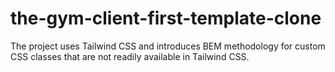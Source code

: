 # the-gym-client-first-template-clone
The project uses Tailwind CSS and introduces BEM methodology for custom CSS classes that are not readily available in Tailwind CSS.
